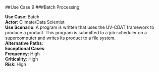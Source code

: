 ##Use Case 9
###Batch Processing

**Use Case**: Batch    
**Actor**: Climate/Data Scientist    
**Use Scenario**: A program is written that uses the UV-CDAT framework to produce a product.  This program is submitted to a job scheduler on a supercomputer and writes its product to a file system.    
**Alternative Paths**:    
**Exceptional Cases**:    
**Frequency**: High    
**Criticality**: High    
**Risk**: High    
